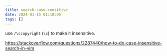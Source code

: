 ```yaml
---
title: search-case-sensitive
date: 2024-01-15 01:10:05
tags: []
---
```

use `/\ccopyright` (`\c`) to make it insensitive.

https://stackoverflow.com/questions/2287440/how-to-do-case-insensitive-search-in-vim

